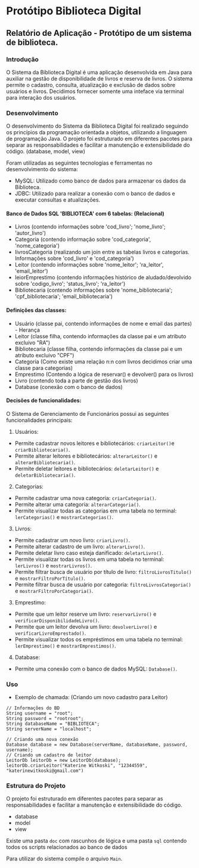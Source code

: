 # Protótipo Biblioteca Digital

## Relatório de Aplicação - Protótipo de um sistema de biblioteca.

### Introdução

O Sistema da Biblioteca Digital é uma aplicação desenvolvida em Java para auxiliar na gestão de disponibilidade de livros e 
reserva de livros. O sistema permite o cadastro, consulta, atualização e exclusão de dados sobre usuários e livros.
Decidimos fornecer somente uma inteface via terminal para interação dos usuários.

### Desenvolvimento
O desenvolvimento do Sistema da Biblioteca Digital foi realizado seguindo os princípios da programação orientada a objetos,
utilizando a linguagem de programação Java. O projeto foi estruturado em diferentes pacotes para separar as responsabilidades 
e facilitar a manutenção e extensibilidade do código. (database, model, view)

Foram utilizadas as seguintes tecnologias e ferramentas no desenvolvimento do sistema:

* MySQL: Utilizado como banco de dados para armazenar os dados da Biblioteca.
* JDBC: Utilizado para realizar a conexão com o banco de dados e executar consultas e atualizações.

#### Banco de Dados SQL 'BIBLIOTECA' com 6 tabelas: (Relacional)

- Livros (contendo informações sobre 'cod_livro'; 'nome_livro'; 'autor_livro')
- Categoria (contendo informação sobre 'cod_categoria', 'nome_categoria')
- livrosCategoria (realizando um join entre as tabelas livros e categorias. 
Informações sobre 'cod_livro' e 'cod_categoria')
- Leitor (contendo informações sobre 'nome_leitor'; 'ra_leitor', 'email_leitor')
- leiorEmprestimo (contendo informações histórico de aludado/devolvido
sobre 'codigo_livro'; 'status_livro'; 'ra_leitor')
- Bibliotecaria (contendo informações sobre 'nome_bibliotecaria'; 'cpf_bibliotecaria'; 'email_bibliotecaria')


#### Definições das classes: 

- Usuário (classe pai, contendo informações de nome e email das partes) - Herança
- Leitor (classe filha, contendo informações da classe pai e um atributo excluivo "RA")
- Bibliotecaria (classe filha, contendo informações da classe pai e um atributo excluivo "CPF")
- Categoria (Como existe uma relação n:n com livros decidimos criar uma classe para categorias)
- Emprestimo (Contendo a lógica de reservar() e devolver() para os livros)
- Livro (contendo toda a parte de gestão dos livros)
- Database (conexão com o banco de dados)

#### Decisões de funcionalidades: 

O Sistema de Gerenciamento de Funcionários possui as seguintes funcionalidades principais:
1. Usuários: 
- Permite cadastrar novos leitores e bibliotecários: `criarLeitor()`e `criarBibliotecaria()`.
- Permite alterar leitores e bibliotecários: `alterarLeitor()` e `alterarBibliotecaria()`.
- Permite deletar leitores e bibliotecários: `deletarLeitor()` e `deletarBibliotecaria()`.

2. Categorias:
- Permite cadastrar uma nova categoria: `criarCategoria()`.
- Permite alterar uma categoria: `alterarCategoria()`.
- Permite visualizar todas as categorias em uma tabela no terminal: `lerCategorias()` e `mostrarCategorias()`.

3. Livros:
- Permite cadastrar um novo livro: `criarLivro()`.
- Permite alterar cadastro de um livro: `alterarLivro()`.
- Permite deletar livro caso esteja danificado: `deletarLivro()`.
- Permite visualizar todas os livros em uma tabela no terminal: `lerLivros()` e `mostrarLivros()`.
- Permite filtrar busca de usuário por título de livro: `filtroLivrosTitulo()` e `mostrarFiltroPorTítulo()`.
- Permite filtrar busca de usuário por categoria: `filtroLivrosCategoria()` e `mostrarFiltroPorCategoria()`.

3. Emprestimo:
- Permite que um leitor reserve um livro: `reservarLivro()` e `verificarDisponibilidadeLivro()`.
- Permite que um leitor devolva um livro: `devolverLivro()` e `verificarLivroEmprestado()`.
- Permite visualizar todos os empréstimos em uma tabela no terminal: `lerEmprestimo()` e `mostrarEmprestimos()`.

4. Database: 
- Permite uma conexão com o banco de dados MySQL: `Database()`.

### Uso

- Exemplo de chamada: (Criando um novo cadastro para Leitor)
```
// Informações do BD
String username = "root";
String password = "rootroot";
String databaseName = "BIBLIOTECA";
String serverName = "localhost";

// Criando uma nova conexão
Database database = new Database(serverName, databaseName, password, username);
// Criando um cadastro de leitor
LeitorDb leitorDb = new LeitorDb(database);
leitorDb.criarLeitor("Katerine Witkoski", "12344559", "katerinewitkoski@gmail.com")
```

### Estrutura do Projeto

O projeto foi estruturado em diferentes pacotes para separar as responsabilidades
e facilitar a manutenção e extensibilidade do código.
- database
- model
- view

Existe uma pasta `doc` com rascunhos de lógica e uma pasta `sql` contendo todos os
scripts relacionados ao banco de dados

Para utilizar do sistema compile o arquivo `Main`. 



